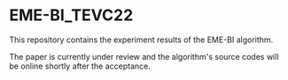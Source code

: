 # EME-BI_TEVC22

This repository contains the experiment results of the EME-BI algorithm.

The paper is currently under review and the algorithm's source codes will be online shortly after the acceptance.